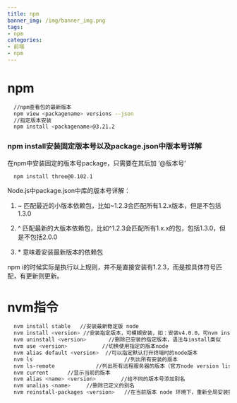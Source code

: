 ```yaml
---
title: npm
banner_img: /img/banner_img.png
tags:
- npm
categories: 
- 前端
- npm
---
```

# npm
```bash
  //npm查看包的最新版本
  npm view <packagename> versions --json
  //指定版本安装
  npm install <packagename>@3.21.2
```

### npm install安装固定版本号以及package.json中版本号详解

在npm中安装固定的版本号package，只需要在其后加 ‘@版本号’

```bash
  npm install three@0.102.1
```

Node.js中package.json中库的版本号详解：

1.  \~ 匹配最近的小版本依赖包，比如\~1.2.3会匹配所有1.2.x版本，但是不包括1.3.0

2.  ^ 匹配最新的大版本依赖包，比如^1.2.3会匹配所有1.x.x的包，包括1.3.0，但是不包括2.0.0

3.  \* 意味着安装最新版本的依赖包

npm i的时候实际是执行以上规则，并不是直接安装有1.2.3，而是按具体符号匹配，有更新则更新。

# nvm指令

```bash
  nvm install stable   //安装最新稳定版 node
  nvm install <version> //安装指定版本，可模糊安装，如：安装v4.0.0，可nvm install v4.0.0 或者 nvm install 4.4
  nvm uninstall <version>       //删除已安装的指定版本，语法与install类似
  nvm use <version>           //切换使用指定的版本node
  nvm alias default <version>  //可以指定默认打开终端时的node版本
  nvm ls                             //列出所有安装的版本
  nvm ls-remote             //列出所有远程服务器的版本（官方node version list）
  nvm current      //显示当前的版本
  nvm alias <name> <version>        //给不同的版本号添加别名
  nvm unalias <name>     //删除已定义的别名
  nvm reinstall-packages <version>   //在当前版本 node 环境下，重新全局安装指定版本号的 npm 包

```

